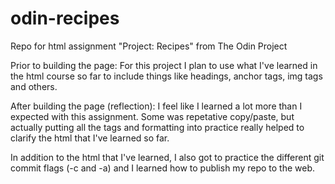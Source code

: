 # odin-recipes
Repo for html assignment "Project: Recipes" from The Odin Project

Prior to building the page:
For this project I plan to use what I've learned in the html course so far
to include things like headings, anchor tags, img tags and others.

After building the page (reflection):
I feel like I learned a lot more than I expected with this assignment. Some 
was repetative copy/paste, but actually putting all the tags and formatting 
into practice really helped to clarify the html that I've learned so far.

In addition to the html that I've learned, I also got to practice the different 
git commit flags (-c and -a) and I learned how to publish my repo to the web.